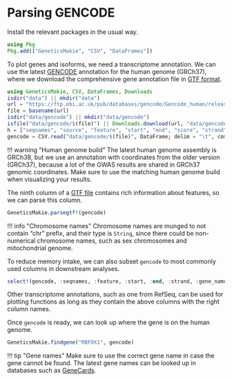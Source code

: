 # Parsing GENCODE

Install the relevant packages in the usual way.
```julia
using Pkg
Pkg.add(["GeneticsMakie", "CSV", "DataFrames"])
```

To plot genes and isoforms, we need a transcriptome annotation. We can use 
the latest [GENCODE](https://www.gencodegenes.org/human/) annotation for 
the human genome (GRCh37), where we download the comprehensive 
gene annotation file in [GTF format](https://www.gencodegenes.org/pages/data_format.html).

```julia
using GeneticsMakie, CSV, DataFrames, Downloads
isdir("data") || mkdir("data")
url = "https://ftp.ebi.ac.uk/pub/databases/gencode/Gencode_human/release_39/GRCh37_mapping/gencode.v39lift37.annotation.gtf.gz"
file = basename(url)
isdir("data/gencode") || mkdir("data/gencode")
isfile("data/gencode/$(file)") || Downloads.download(url, "data/gencode/$(file)")
h = ["seqnames", "source", "feature", "start", "end", "score", "strand", "phase", "info"]
gencode = CSV.read("data/gencode/$(file)", DataFrame; delim = "\t", comment = "#", header = h)
```

!!! warning "Human genome build"
    The latest human genome assembly is GRCh38, but we use an annotation with coordinates 
    from the older version (GRCh37), because a lot of the GWAS results are shared in 
    GRCh37 genomic coordinates. Make sure to use the matching human genome build when
    visualizing your results. 

The ninth column of a [GTF file](https://uswest.ensembl.org/info/website/upload/gff.html) 
contains rich information about features, so we can parse this column.
```julia
GeneticsMakie.parsegtf!(gencode)
```

!!! info "Chromosome names"
    Chromosome names are munged to not contain “chr” prefix, and their type is `String`,
    since there could be non-numerical chromosome names, such as sex chromosomes and mitochondrial genome.

To reduce memory intake, we can also subset `gencode` to most commonly used columns
in downstream analyses.
```julia
select!(gencode, :seqnames, :feature, :start, :end, :strand, :gene_name, :gene_type, :transcript_id)
```

Other transcriptome annotations, such as one from RefSeq, can be used for plotting functions 
as long as they contain the above columns with the right column names.

Once `gencode` is ready, we can look up where the gene is on the human genome.
```julia
GeneticsMakie.findgene("RBFOX1", gencode)
```

!!! tip "Gene names"
    Make sure to use the correct gene name in case the gene cannot be found.
    The latest gene names can be looked up in databases such as [GeneCards](https://www.genecards.org/).